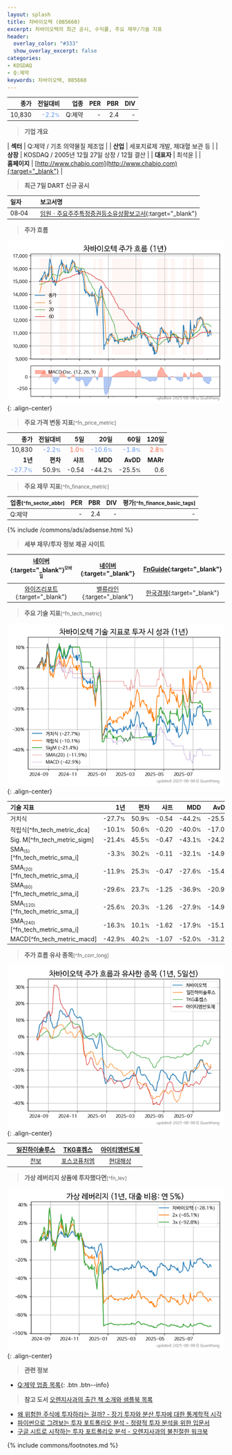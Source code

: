 ```yaml
---
layout: splash
title: 차바이오텍 (085660)
excerpt: 차바이오텍의 최근 공시, 수익률, 주요 재무/기술 지표
header:
  overlay_color: "#333"
  show_overlay_excerpt: false
categories:
- KOSDAQ
- Q:제약
keywords: 차바이오텍, 085660
---
```


| **종가** | **전일대비** | **업종** | **PER** | **PBR** | **DIV** |
| -------: | -----------: | -------: | ------: | ------: | ------: |
| 10,830 | <span style="color: cornflowerblue">-2.2<small>%</small></span> | Q:제약 | - | 2.4 | - |

<!-- more -->


> **기업 개요**<a id="company"></a>

| <span style="white-space:nowrap;">**섹터**</span> | Q:제약 / 기초 의약물질 제조업 |
| <span style="white-space:nowrap;">**산업**</span> | 세포치료제 개발, 제대혈 보관 등 |
| <span style="white-space:nowrap;">**상장**</span> | KOSDAQ / 2005년 12월 27일 상장 / 12월 결산 |
| <span style="white-space:nowrap;">**대표자**</span> | 최석윤 |
| <span style="white-space:nowrap;">**홈페이지**</span> | [http://www.chabio.com](http://www.chabio.com){:target="_blank"} |


> **최근 7일 DART 신규 공시**<a id="dart"></a>

| **일자** |      | **보고서명** |
| :------- | :--- | :----------- |
| 08&#x2011;04 | | [임원ㆍ주요주주특정증권등소유상황보고서](https://dart.fss.or.kr/dsaf001/main.do?rcpNo=20250804000243){:target="_blank"} |


> **주가 흐름**<a id="price"></a>

![085660](/stock/images/085660.png){: .align-center}


> **주요 가격 변동 지표**<small>[^fn_price_metric]</small>

| **종가** | **전일대비** | **5일** | **20일** | **60일** | **120일** |
| -------: | -----------: | ------: | -------: | -------: | --------: |
| 10,830 | <span style="color: cornflowerblue">-2.2<small>%</small></span> | <span style="color: tomato">1.0<small>%</small></span> | <span style="color: cornflowerblue">-10.6<small>%</small></span> | <span style="color: cornflowerblue">-1.8<small>%</small></span> | <span style="color: tomato">2.8<small>%</small></span> |
| **1년** | **편차** | **샤프** | **MDD** | **AvDD** | **MARr** |
| <span style="color: cornflowerblue">-27.7<small>%</small></span> | 50.9<small>%</small> | -0.54 | -44.2<small>%</small> | -25.5<small>%</small> | 0.6 |


> **주요 재무 지표**<small>[^fn_finance_metric]</small>

| **업종**<small>[^fn_sector_abbr]</small> | **PER** | **PBR** | **DIV** | **평가**<small>[^fn_finance_basic_tags]</small> |
| :--------------------------------------- | ------: | ------: | ------: | ----------------------------------------------: |
| Q:제약 | - | 2.4 | - | - |



{% include /commons/ads/adsense.html %}

> **세부 재무/투자 정보 제공 사이트**

| [네이버](https://m.stock.naver.com/domestic/stock/085660/finance/summary){:target="_blank"}<sup><small>모바일</small></sup> | [네이버](https://finance.naver.com/item/coinfo.naver?code=085660){:target="_blank"} | [FnGuide](https://comp.fnguide.com/SVO2/ASP/SVD_Invest.asp?gicode=A085660&MenuYn=Y){:target="_blank"} |
| :---: | :---: | :---: |
| [와이즈리포트](https://comp.wisereport.co.kr/company/c1040001.aspx?cmp_cd=085660){:target="_blank"} | [밸류라인](https://www.valueline.co.kr/finance/summary/085660){:target="_blank"} | [한국경제](https://markets.hankyung.com/stock/085660/financial-summary){:target="_blank"} |


> **주요 기술 지표**<small>[^fn_tech_metric]</small>


![085660](/stock/images/085660_tech.png){: .align-center}

| **기술 지표** | **1년** | **편차** | **샤프** | **MDD** | **AvDD** |
| :------------ | ------: | -----------: | -------: | ------: | -------: |
| 거치식 | -27.7<small>%</small> | 50.9<small>%</small> | -0.54 | -44.2<small>%</small> | -25.5<small>%</small> |
| 적립식[^fn_tech_metric_dca] | -10.1<small>%</small> | 50.6<small>%</small> | -0.20 | -40.0<small>%</small> | -17.0<small>%</small> |
| Sig. M[^fn_tech_metric_sigm] | -21.4<small>%</small> | 45.5<small>%</small> | -0.47 | -43.1<small>%</small> | -24.2<small>%</small> |
| SMA<small><sub>(5)</sub></small>[^fn_tech_metric_sma_i] | -3.3<small>%</small> | 30.2<small>%</small> | -0.11 | -32.1<small>%</small> | -14.9<small>%</small> |
| SMA<small><sub>(20)</sub></small>[^fn_tech_metric_sma_i] | -11.9<small>%</small> | 25.3<small>%</small> | -0.47 | -27.6<small>%</small> | -15.4<small>%</small> |
| SMA<small><sub>(60)</sub></small>[^fn_tech_metric_sma_i] | -29.6<small>%</small> | 23.7<small>%</small> | -1.25 | -36.9<small>%</small> | -20.9<small>%</small> |
| SMA<small><sub>(120)</sub></small>[^fn_tech_metric_sma_i] | -25.6<small>%</small> | 20.3<small>%</small> | -1.26 | -27.9<small>%</small> | -14.9<small>%</small> |
| SMA<small><sub>(240)</sub></small>[^fn_tech_metric_sma_i] | -16.3<small>%</small> | 10.1<small>%</small> | -1.62 | -17.9<small>%</small> | -15.1<small>%</small> |
| MACD[^fn_tech_metric_macd] | -42.9<small>%</small> | 40.2<small>%</small> | -1.07 | -52.0<small>%</small> | -31.2<small>%</small> |


> **주가 흐름 유사 종목**<a id="corr"></a><small>[^fn_corr_long]</small>

![085660](/stock/images/085660_corr.png){: .align-center}

|       | [일진하이솔루스](/271940/) | [TKG휴켐스](/069260/) | [아이티엠반도체](/084850/) |
| :---: | :------------------------------------: | :------------------------------------: | :------------------------------------: |
|       | [천보](/278280/) | [포스코퓨처엠](/003670/) | [현대해상](/001450/) |


> **가상 레버리지 상품에 투자했다면**<a id="2x"></a><small>[^fn_lev]</small>

![085660](/stock/images/085660_2x.png){: .align-center}


> **관련 정보**

- [Q:제약 업종 목록](/stats/sector/kosdaq_업종_제약_종목/){: .btn .btn--info}

> **참고 도서** [오렌지사과의 출간 책 소개와 샘플북 목록](https://kongdori.tistory.com/691)

- [왜 위험한 주식에 투자하라는 걸까? - 장기 투자와 분산 투자에 대한 통계학적 시각](https://kongdori.tistory.com/421)
- [파이썬으로 그려보는 투자 포트폴리오 분석  - 정량적 투자 분석을 위한 입문서](https://kongdori.tistory.com/643)
- [구글 시트로 시작하는 투자 포트폴리오 분석 - 오렌지사과의 불친절한 워크북](https://kongdori.tistory.com/449)


{% include commons/footnotes.md %}